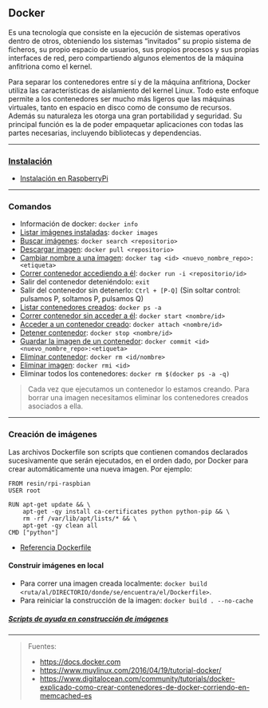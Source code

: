 ## Docker
Es una tecnología que consiste en la ejecución de sistemas operativos dentro de otros, obteniendo los sistemas “invitados” su propio sistema de ficheros, su propio espacio de usuarios, sus propios procesos y sus propias interfaces de red, pero compartiendo algunos elementos de la máquina anfitriona como el kernel.

Para separar los contenedores entre sí y de la máquina anfitriona, Docker utiliza las características de aislamiento del kernel Linux. Todo este enfoque permite a los contenedores ser mucho más ligeros que las máquinas virtuales, tanto en espacio en disco como de consumo de recursos. Además su naturaleza les otorga una gran portabilidad y seguridad. Su principal función es la de poder empaquetar aplicaciones con todas las partes necesarias, incluyendo bibliotecas y dependencias.

________________________

### [Instalación](https://docs.docker.com/engine/installation/)

- [Instalación en RaspberryPi](https://github.com/mondeja/fullstack/tree/master/backend/src/018-docker/install/raspberrypi.md)

________________________

### Comandos
- Información de docker: `docker info`
- [Listar imágenes instaladas](https://docs.docker.com/engine/reference/commandline/images/): `docker images`
- [Buscar imágenes](https://docs.docker.com/engine/reference/commandline/search/): `docker search <repositorio>`
- [Descargar imagen](https://docs.docker.com/engine/reference/commandline/pull/): `docker pull <repositorio>`
- [Cambiar nombre a una imagen](https://docs.docker.com/engine/reference/commandline/tag/): `docker tag <id> <nuevo_nombre_repo>:<etiqueta>`
- [Correr contenedor accediendo a él](https://docs.docker.com/engine/reference/commandline/run/): `docker run -i <repositorio/id>`
- Salir del contenedor deteniéndolo: `exit`
- Salir del contenedor sin detenerlo: `Ctrl + [P-Q]` (Sin soltar control: pulsamos P, soltamos P, pulsamos Q)
- [Listar contenedores creados](https://docs.docker.com/engine/reference/commandline/ps/): `docker ps -a`
- [Correr contenedor sin acceder a él](https://docs.docker.com/engine/reference/commandline/start/): `docker start <nombre/id>`
- [Acceder a un contenedor creado](https://docs.docker.com/engine/reference/commandline/attach/): `docker attach <nombre/id>`
- [Detener contenedor](https://docs.docker.com/engine/reference/commandline/stop/): `docker stop <nombre/id>`
- [Guardar la imagen de un contenedor](https://docs.docker.com/engine/reference/commandline/commit/): `docker commit <id> <nuevo_nombre_repo>:<etiqueta>`
- [Eliminar contenedor](https://docs.docker.com/engine/reference/commandline/rm/): `docker rm <id/nombre>`
- [Eliminar imagen](https://docs.docker.com/engine/reference/commandline/rmi/): `docker rmi <id>`
- Eliminar todos los contenedores: `docker rm $(docker ps -a -q)`

> Cada vez que ejecutamos un contenedor lo estamos creando. Para borrar una imagen necesitamos eliminar los contenedores creados asociados a ella.



________________________

### Creación de imágenes
Las archivos Dockerfile son scripts que contienen comandos declarados sucesivamente que serán ejecutados, en el orden dado, por Docker para crear automáticamente una nueva imagen. Por ejemplo:
```
FROM resin/rpi-raspbian
USER root

RUN apt-get update && \
    apt-get -qy install ca-certificates python python-pip && \
    rm -rf /var/lib/apt/lists/* && \
    apt-get -qy clean all
CMD ["python"]
```

- [Referencia Dockerfile](https://docs.docker.com/engine/reference/builder/#cmd)

#### Construir imágenes en local
- Para correr una imagen creada localmente: `docker build <ruta/al/DIRECTORIO/donde/se/encuentra/el/Dockerfile>`.
- Para reiniciar la construcción de la imagen: `docker build . --no-cache`

##### [Scripts de ayuda en construcción de imágenes](https://github.com/mondeja/fullstack/tree/master/backend/src/018-docker/scripts)

________________________


> Fuentes:
> - https://docs.docker.com
> - https://www.muylinux.com/2016/04/19/tutorial-docker/
> - https://www.digitalocean.com/community/tutorials/docker-explicado-como-crear-contenedores-de-docker-corriendo-en-memcached-es

